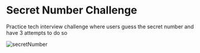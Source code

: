 ﻿# Secret Number Challenge

Practice tech interview challenge where users guess the secret number and have 3 attempts to do so

![secretNumber](https://github.com/JemmaPhillips/secret_number_challenge/assets/149424304/34849b2e-8059-4bfe-9ad7-fc868fba6bc8)
